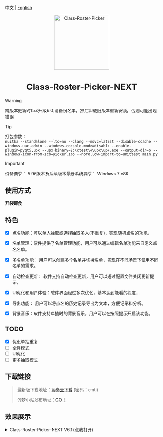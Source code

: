 中文 | [English](./README_EN.md)
<div align="center">
<a><img src="./Class-Roster-Picker.png" width="180" height="180" alt="Class-Roster-Picker"></a>
</div>

<div align="center">

# Class-Roster-Picker-NEXT

</div>

> [!WARNING]
> 跨版本更新时(5.x升级6.0)请备份名单，然后卸载旧版本重新安装，否则可能出现错误
> 

> [!TIP]
> 打包参数：</br>
> `nuitka --standalone --lto=no --clang --msvc=latest --disable-ccache --windows-uac-admin --windows-console-mode=disable --enable-plugin=pyqt5,upx --upx-binary=E:\ctest\o\upx\upx.exe --output-dir=o --windows-icon-from-ico=picker.ico --nofollow-import-to=unittest main.py`

> [!IMPORTANT]  
> 设备要求： 
> 5.96版本及后续版本最低系统要求： Windows 7 x86

## 使用方式

**开袋即食**


## 特色
- [x] 点名功能：可以单人抽取或选择抽取多人(不重复)，实现随机点名的功能。
- [x] 名单管理：软件提供了名单管理功能，用户可以通过编辑名单功能来自定义点名名单。
- [x] 多名单功能： 用户可以创建多个名单并切换名单，实现在不同场景下使用不同名单的需求。
- [x] 自动检查更新： 软件支持自动检查更新，用户可以通过配置文件关闭更新提示。
- [x] UI优化和用户体验：软件界面经过多次优化，基本达到能看的程度...
- [x] 导出功能： 用户可以将点名的历史记录导出为文本，方便记录和分析。
- [x] 背景音乐：软件支持单抽时的背景音乐，用户可以在按照提示开启该功能。


## TODO
- [x] 优化单抽重复
- [ ] 全屏模式
- [ ] UI优化
- [ ] 更多抽取模式
      
## 下载链接
> 最新版下载地址：[蓝奏云下载](https://yish.lanzouw.com/b038hjo8f) (密码：cmti)
> 
> 沉梦小站发布地址：[GO！](https://cmxz.top/ktdmq)

## 效果展示
<details>
<summary> Class-Roster-Picker-NEXT V6.1 (点我打开)</summary>

### 主界面<br>
<img src="https://github.com/user-attachments/assets/ceae2cdc-8e7a-47b4-a8ee-1daf048eb6cf" style="border-radius: 20px;" height="300">

### 小窗模式<br>
<img src="https://github.com/user-attachments/assets/21b2d8e1-9837-45d7-9b33-f2307ad1018a" style="border-radius: 20px;" height="300">

### 设置界面<br>
<img src="https://github.com/user-attachments/assets/f2451c4d-9f10-41a9-9aa9-ae7cc6300511" style="border-radius: 20px;" height="300">

</details>
